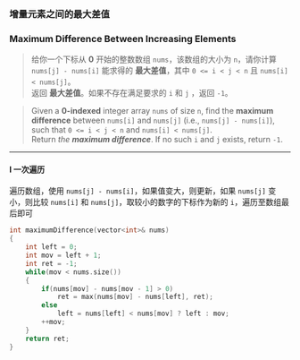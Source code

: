 ### 增量元素之间的最大差值
### Maximum Difference Between Increasing Elements

> 给你一个下标从 **0** 开始的整数数组 `nums`，该数组的大小为 `n`，请你计算 `nums[j] - nums[i]` 能求得的 **最大差值**，其中 `0 <= i < j < n` 且 `nums[i] < nums[j]`。  
> 返回 **最大差值**。如果不存在满足要求的 `i` 和 `j` ，返回 `-1`。  

> Given a **0-indexed** integer array `nums` of size `n`, find the **maximum difference** between `nums[i]` and `nums[j]` (i.e., `nums[j] - nums[i]`), such that `0 <= i < j < n` and `nums[i] < nums[j]`.  
> Return *the **maximum difference***. If no such `i` and `j` exists, return `-1`.  

----------

#### I 一次遍历

遍历数组，使用 `nums[j] - nums[i]`，如果值变大，则更新，如果 `nums[j]` 变小，则比较 `nums[i]` 和 `nums[j]`，取较小的数字的下标作为新的 `i`，遍历至数组最后即可  

```cpp
int maximumDifference(vector<int>& nums) 
{
    int left = 0;
    int mov = left + 1;
    int ret = -1;
    while(mov < nums.size())
    {
        if(nums[mov] - nums[mov - 1] > 0)
            ret = max(nums[mov] - nums[left], ret);
        else
            left = nums[left] < nums[mov] ? left : mov;
        ++mov;
    }
    return ret;
}
```
